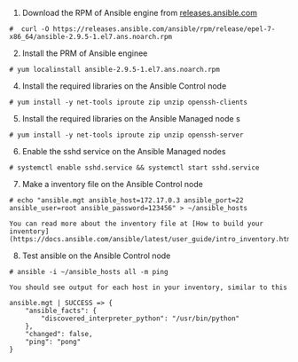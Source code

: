 1. Download the RPM of Ansible engine from [releases.ansible.com](https://releases.ansible.com/ansible/rpm/release/epel-7-x86_64/)
```
#  curl -O https://releases.ansible.com/ansible/rpm/release/epel-7-x86_64/ansible-2.9.5-1.el7.ans.noarch.rpm
```

2. Install the PRM of Ansible enginee
```
# yum localinstall ansible-2.9.5-1.el7.ans.noarch.rpm
```

4. Install the required libraries on the Ansible Control node
```
# yum install -y net-tools iproute zip unzip openssh-clients
```

5. Install the required libraries on the Ansible Managed node s
```
# yum install -y net-tools iproute zip unzip openssh-server
```

6. Enable the sshd service on the Ansible Managed nodes
```
# systemctl enable sshd.service && systemctl start sshd.service
```

7. Make a inventory file on the Ansible Control node
```
# echo "ansible.mgt ansible_host=172.17.0.3 ansible_port=22 ansible_user=root ansible_password=123456" > ~/ansible_hosts
```
    
    You can read more about the inventory file at [How to build your inventory](https://docs.ansible.com/ansible/latest/user_guide/intro_inventory.html#inventory)


8. Test ansible on the Ansible Control node
```
# ansible -i ~/ansible_hosts all -m ping 
```
    
    You should see output for each host in your inventory, similar to this
```
ansible.mgt | SUCCESS => {
    "ansible_facts": {
        "discovered_interpreter_python": "/usr/bin/python"
    },
    "changed": false,
    "ping": "pong"
}
```
    
